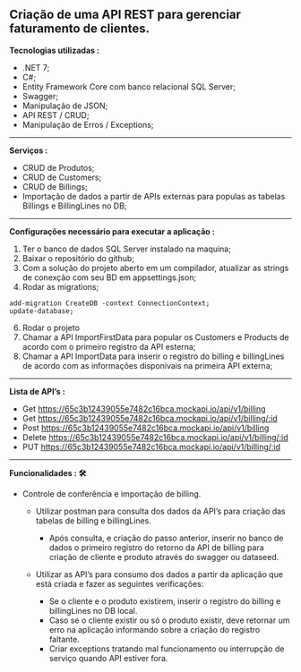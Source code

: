 Criação de uma API REST para gerenciar faturamento de clientes.
---------------------
**Tecnologias utilizadas :**
* .NET 7;
* C#;
* Entity Framework Core com banco relacional SQL Server;
* Swagger;
* Manipulação de JSON;
* API REST / CRUD;
* Manipulação de Erros / Exceptions;
----------------------
**Serviços :**
* CRUD de Produtos;
* CRUD de Customers;
* CRUD de Billings;
* Importação de dados a partir de APIs externas para populas as tabelas Billings e BillingLines no DB;
----------------------
**Configurações necessário para executar a aplicação :**
1. Ter o banco de dados SQL Server instalado na maquina;
2. Baixar o repositório do github;
3. Com a solução do projeto aberto em um compilador, atualizar as strings de conexção com seu BD em appsettings.json;
4. Rodar as migrations;
```
add-migration CreateDB -context ConnectionContext;
update-database;
```
6. Rodar o projeto
7. Chamar a API ImportFirstData para popular os Customers e Products de acordo com o primeiro registro da API esterna;
8. Chamar a API ImportData para inserir o registro do billing e billingLines de acordo com as informações disponivais na primeira API externa;
---------------------
**Lista de API’s :**
* Get https://65c3b12439055e7482c16bca.mockapi.io/api/v1/billing
* Get https://65c3b12439055e7482c16bca.mockapi.io/api/v1/billing/:id
* Post https://65c3b12439055e7482c16bca.mockapi.io/api/v1/billing
* Delete https://65c3b12439055e7482c16bca.mockapi.io/api/v1/billing/:id
* PUT https://65c3b12439055e7482c16bca.mockapi.io/api/v1/billing/:id
---------------------
**Funcionalidades : 🛠️**

* Controle de conferência e importação de billing.
    * Utilizar postman para consulta dos dados da API’s para criação das tabelas de billing e billingLines.
	  * Após consulta, e criação do passo anterior, inserir no banco de dados o primeiro registro do retorno da API de billing para criação de cliente e produto através do swagger ou dataseed.

    * Utilizar as API’s para consumo dos dados a partir da aplicação que está criada e fazer as seguintes verificações:
      * Se o cliente e o produto existirem, inserir o registro do billing e billingLines no DB local.
      * Caso se o cliente existir ou só o produto existir, deve retornar um erro na aplicação informando sobre a criação do registro faltante.
      * Criar exceptions tratando mal funcionamento ou interrupção de serviço quando API estiver fora.

